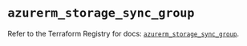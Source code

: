 # `azurerm_storage_sync_group`

Refer to the Terraform Registry for docs: [`azurerm_storage_sync_group`](https://registry.terraform.io/providers/hashicorp/azurerm/4.8.0/docs/resources/storage_sync_group).
